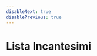 ```yaml
---
disableNext: true
disablePrevious: true
---
```


# Lista Incantesimi

<Table
  columns={[
    { key: "level", name: "Livello" },
    { key: "traditions", name: "Tradizioni" },
    { key: "traits", name: "Tratti" },
  ]}
/>
